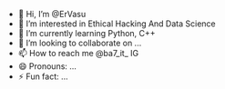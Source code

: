 - 👋 Hi, I’m @ErVasu
- 👀 I’m interested in Ethical Hacking And Data Science
- 🌱 I’m currently learning Python, C++
- 💞️ I’m looking to collaborate on ...
- 📫 How to reach me @ba7_it_ IG
- 😄 Pronouns: ...
- ⚡ Fun fact: ...

<!---
ErVasu/ErVasu is a ✨ special ✨ repository because its `README.md` (this file) appears on your GitHub profile.
You can click the Preview link to take a look at your changes.
--->
